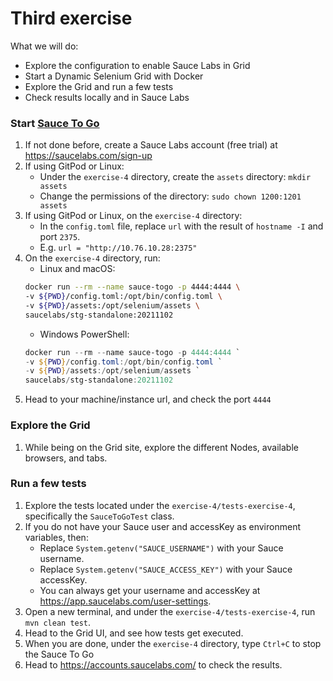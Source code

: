 # Third exercise

What we will do:

* Explore the configuration to enable Sauce Labs in Grid
* Start a Dynamic Selenium Grid with Docker
* Explore the Grid and run a few tests
* Check results locally and in Sauce Labs

### Start [Sauce To Go](https://opensource.saucelabs.com/sauce-togo/)

1. If not done before, create a Sauce Labs account (free trial) at https://saucelabs.com/sign-up
2. If using GitPod or Linux:
    * Under the `exercise-4` directory, create the `assets` directory: `mkdir assets`
    * Change the permissions of the directory: `sudo chown 1200:1201 assets`
3. If using GitPod or Linux, on the `exercise-4` directory:
    * In the `config.toml` file, replace `url` with the result of `hostname -I` and port `2375`.
    * E.g. `url = "http://10.76.10.28:2375"`
4. On the `exercise-4` directory, run: 
    * Linux and macOS:
    ```bash
    docker run --rm --name sauce-togo -p 4444:4444 \
    -v ${PWD}/config.toml:/opt/bin/config.toml \
    -v ${PWD}/assets:/opt/selenium/assets \
    saucelabs/stg-standalone:20211102
    ```
    * Windows PowerShell:
    ```powershell
    docker run --rm --name sauce-togo -p 4444:4444 `
    -v ${PWD}/config.toml:/opt/bin/config.toml `
    -v ${PWD}/assets:/opt/selenium/assets `
    saucelabs/stg-standalone:20211102
    ```
5. Head to your machine/instance url, and check the port `4444`

### Explore the Grid

1. While being on the Grid site, explore the different Nodes, available browsers, and tabs.

### Run a few tests

1. Explore the tests located under the `exercise-4/tests-exercise-4`, specifically the `SauceToGoTest` class.
2. If you do not have your Sauce user and accessKey as environment variables, then:
    * Replace `System.getenv("SAUCE_USERNAME")` with your Sauce username.
    * Replace `System.getenv("SAUCE_ACCESS_KEY")` with your Sauce accessKey.
    * You can always get your username and accessKey at https://app.saucelabs.com/user-settings.
3. Open a new terminal, and under the `exercise-4/tests-exercise-4`, run `mvn clean test`.
4. Head to the Grid UI, and see how tests get executed.
5. When you are done, under the `exercise-4` directory, type `Ctrl+C` to stop the Sauce To Go
6. Head to https://accounts.saucelabs.com/ to check the results.


